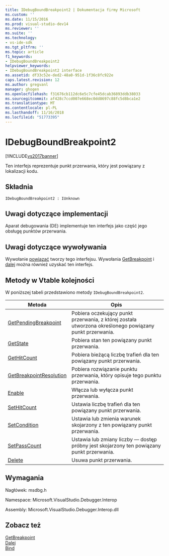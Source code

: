 ```yaml
---
title: IDebugBoundBreakpoint2 | Dokumentacja firmy Microsoft
ms.custom: ''
ms.date: 11/15/2016
ms.prod: visual-studio-dev14
ms.reviewer: ''
ms.suite: ''
ms.technology:
- vs-ide-sdk
ms.tgt_pltfrm: ''
ms.topic: article
f1_keywords:
- IDebugBoundBreakpoint2
helpviewer_keywords:
- IDebugBoundBreakpoint2 interface
ms.assetid: df33c52e-ded2-48a0-951d-1f36c8fc922e
caps.latest.revision: 12
ms.author: gregvanl
manager: ghogen
ms.openlocfilehash: f31676cb112dc6e5c7cfe45dcab36893ddb38033
ms.sourcegitcommit: af428c7ccd007e668ec0dd8697c88fc5d8bca1e2
ms.translationtype: MT
ms.contentlocale: pl-PL
ms.lasthandoff: 11/16/2018
ms.locfileid: "51773395"
---
```

# <a name="idebugboundbreakpoint2"></a>IDebugBoundBreakpoint2
[!INCLUDE[vs2017banner](../../../includes/vs2017banner.md)]

Ten interfejs reprezentuje punkt przerwania, który jest powiązany z lokalizacji kodu.  
  
## <a name="syntax"></a>Składnia  
  
```  
IDebugBoundBreakpoint2 : IUnknown  
```  
  
## <a name="notes-for-implementers"></a>Uwagi dotyczące implementacji  
 Aparat debugowania (DE) implementuje ten interfejs jako część jego obsługę punktów przerwania.  
  
## <a name="notes-for-callers"></a>Uwagi dotyczące wywoływania  
 Wywołanie [powiązać](../../../extensibility/debugger/reference/idebugpendingbreakpoint2-bind.md) tworzy tego interfejsu. Wywołania [GetBreakpoint](../../../extensibility/debugger/reference/idebugbreakpointunboundevent2-getbreakpoint.md) i [dalej](../../../extensibility/debugger/reference/ienumdebugboundbreakpoints2-next.md) można również uzyskać ten interfejs.  
  
## <a name="methods-in-vtable-order"></a>Metody w Vtable kolejności  
 W poniższej tabeli przedstawiono metody `IDebugBoundBreakpoint2`.  
  
|Metoda|Opis|  
|------------|-----------------|  
|[GetPendingBreakpoint](../../../extensibility/debugger/reference/idebugboundbreakpoint2-getpendingbreakpoint.md)|Pobiera oczekujący punkt przerwania, z której została utworzona określonego powiązany punkt przerwania.|  
|[GetState](../../../extensibility/debugger/reference/idebugboundbreakpoint2-getstate.md)|Pobiera stan ten powiązany punkt przerwania.|  
|[GetHitCount](../../../extensibility/debugger/reference/idebugboundbreakpoint2-gethitcount.md)|Pobiera bieżącą liczbę trafień dla ten powiązany punkt przerwania.|  
|[GetBreakpointResolution](../../../extensibility/debugger/reference/idebugboundbreakpoint2-getbreakpointresolution.md)|Pobiera rozwiązanie punktu przerwania, który opisuje tego punktu przerwania.|  
|[Enable](../../../extensibility/debugger/reference/idebugboundbreakpoint2-enable.md)|Włącza lub wyłącza punkt przerwania.|  
|[SetHitCount](../../../extensibility/debugger/reference/idebugboundbreakpoint2-sethitcount.md)|Ustawia liczbę trafień dla ten powiązany punkt przerwania.|  
|[SetCondition](../../../extensibility/debugger/reference/idebugboundbreakpoint2-setcondition.md)|Ustawia lub zmienia warunek skojarzony z ten powiązany punkt przerwania.|  
|[SetPassCount](../../../extensibility/debugger/reference/idebugboundbreakpoint2-setpasscount.md)|Ustawia lub zmiany liczby — dostęp próbny jest skojarzony ten powiązany punkt przerwania.|  
|[Delete](../../../extensibility/debugger/reference/idebugboundbreakpoint2-delete.md)|Usuwa punkt przerwania.|  
  
## <a name="requirements"></a>Wymagania  
 Nagłówek: msdbg.h  
  
 Namespace: Microsoft.VisualStudio.Debugger.Interop  
  
 Assembly: Microsoft.VisualStudio.Debugger.Interop.dll  
  
## <a name="see-also"></a>Zobacz też  
 [GetBreakpoint](../../../extensibility/debugger/reference/idebugbreakpointunboundevent2-getbreakpoint.md)   
 [Dalej](../../../extensibility/debugger/reference/ienumdebugboundbreakpoints2-next.md)   
 [Bind](../../../extensibility/debugger/reference/idebugpendingbreakpoint2-bind.md)

